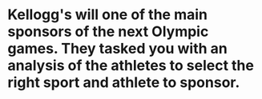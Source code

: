# Kellogg's will one of the main sponsors of the next Olympic games. They tasked you with an analysis of the athletes to select the right sport and athlete to sponsor.

